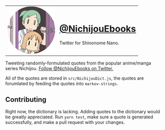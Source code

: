 <!-- TODO: update the image source -->
<table align="center">
    <tr>
        <td>
           <a href="https://twitter.com/NichijouEbooks">
               <img src="https://raw.githubusercontent.com/MindfulMinun/nichijouebooks/master/peek.png" alt="NichijouEbooks">
           </a>
        </td>
        <td>
            <a href="https://twitter.com/NichijouEbooks">
                <h1>@NichijouEbooks</h1>
            </a>
            <p>Twitter for Shinonome Nano.</p>
        </td>
    </tr>
</table>

Tweeting randomly-formulated quotes from the popular anime/manga series Nichijou. [Follow @NichijouEbooks on Twitter.][twttr]

All of the quotes are stored in `src/NichijouDict.js`, the quotes are forumlated by feeding the quotes into `markov-strings`.

## Contributing

Right now, the dictionary is lacking. Adding quotes to the dictionary would be greatly appreciated. Run `yarn test`, make sure a quote is generated successfully, and make a pull request with your changes.


[twttr]: https://twitter.com/NichijouEbooks "NichijouEbooks"
